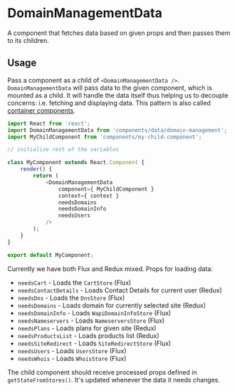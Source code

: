 # DomainManagementData

A component that fetches data based on given props and then passes them to its children.

## Usage

Pass a component as a child of `<DomainManagementData />`. `DomainManagementData` will pass data to the given component, which is mounted as a child.
It will handle the data itself thus helping us to decouple concerns: i.e. fetching and displaying data. This pattern is also called [container components](https://medium.com/@learnreact/container-components-c0e67432e005).

```js
import React from 'react';
import DomainManagementData from 'components/data/domain-management';
import MyChildComponent from 'components/my-child-component';

// initialize rest of the variables

class MyComponent extends React.Component {
	render() {
		return (
			<DomainManagementData
				component={ MyChildComponent }
				context={ context }
				needsDomains
				needsDomainInfo
				needsUsers
			/>
		);
	}
}

export default MyComponent;
```

Currently we have both Flux and Redux mixed. Props for loading data:

- `needsCart` - Loads the `CartStore` (Flux)
- `needsContactDetails` - Loads Contact Details for current user (Redux)
- `needsDns` - Loads the `DnsStore` (Flux)
- `needsDomains` - Loads domain for currently selected site (Redux)
- `needsDomainInfo` - Loads `WapiDomainInfoStore` (Flux)
- `needsNameservers` - Loads `NameserversStore` (Flux)
- `needsPlans` - Loads plans for given site (Redux)
- `needsProductsList` - Loads products list (Redux)
- `needsSiteRedirect` - Loads `SiteRedirectStore` (Flux)
- `needsUsers` - Loads `UsersStore` (Flux)
- `needsWhois` - Loads `WhoisStore` (Flux)

The child component should receive processed props defined in `getStateFromStores()`. It's updated whenever the data it needs changes.
